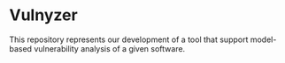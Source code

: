 # Vulnyzer
This repository represents our development of a tool that support model-based vulnerability analysis of a given software.
